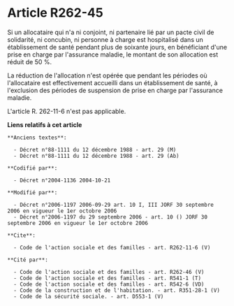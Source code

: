 # Article R262-45

Si un allocataire qui n'a ni conjoint, ni partenaire lié par un pacte civil de solidarité, ni concubin, ni personne à charge
est hospitalisé dans un établissement de santé pendant plus de soixante jours, en bénéficiant d'une prise en charge par
l'assurance maladie, le montant de son allocation est réduit de 50 %.

La réduction de l'allocation n'est opérée que pendant les périodes où l'allocataire est effectivement accueilli dans un
établissement de santé, à l'exclusion des périodes de suspension de prise en charge par l'assurance maladie.

L'article R. 262-11-6 n'est pas applicable.

**Liens relatifs à cet article**

	**Anciens textes**:

	  - Décret n°88-1111 du 12 décembre 1988 - art. 29 (M)
	  - Décret n°88-1111 du 12 décembre 1988 - art. 29 (Ab)

	**Codifié par**:

	  - Décret n°2004-1136 2004-10-21

	**Modifié par**:

	  - Décret n°2006-1197 2006-09-29 art. 10 I, III JORF 30 septembre 2006 en vigueur le 1er octobre 2006
	  - Décret n°2006-1197 du 29 septembre 2006 - art. 10 () JORF 30 septembre 2006 en vigueur le 1er octobre 2006

	**Cite**:

	  - Code de l'action sociale et des familles - art. R262-11-6 (V)

	**Cité par**:

	  - Code de l'action sociale et des familles - art. R262-46 (V)
	  - Code de l'action sociale et des familles - art. R541-1 (T)
	  - Code de l'action sociale et des familles - art. R542-6 (VD)
	  - Code de la construction et de l'habitation. - art. R351-28-1 (V)
	  - Code de la sécurité sociale. - art. D553-1 (V)
